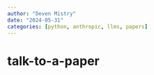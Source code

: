 ```yaml
---
author: "Deven Mistry"
date: "2024-05-31"
categories: [python, anthropic, llms, papers]
---
```

# talk-to-a-paper
